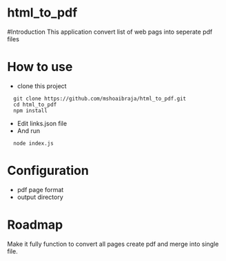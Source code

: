 # html_to_pdf

#Introduction
This application convert list of web pags into seperate pdf files

# How to use
- clone this project 
```
  git clone https://github.com/mshoaibraja/html_to_pdf.git
  cd html_to_pdf
  npm install
```

- Edit links.json file
- And run
```
  node index.js
```

# Configuration
- pdf page format
- output directory

# Roadmap
Make it fully function to convert all pages create pdf and merge into single file.
